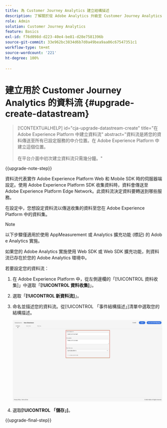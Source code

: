 ```yaml
---
title: 為 Customer Journey Analytics 建立結構描述
description: 了解關於從 Adobe Analytics 升級至 Customer Journey Analytics 的建議路徑
role: Admin
solution: Customer Journey Analytics
feature: Basics
exl-id: f76d098d-d223-40e4-be81-d28e7581396b
source-git-commit: 33e962bc3834d6b7d0a49bea9aa06c67547351c1
workflow-type: tm+mt
source-wordcount: '221'
ht-degree: 100%

---
```


# 建立用於 Customer Journey Analytics 的資料流 {#upgrade-create-datastream}

<!-- markdownlint-disable MD034 -->

>[!CONTEXTUALHELP]
>id="cja-upgrade-datastream-create"
>title="在 Adobe Experience Platform 中建立資料流"
>abstract="資料流是將您的資料傳送至所有已設定服務的中介位置。在 Adobe Experience Platform 中建立這個位置。<br><br>在平台介面中初次建立資料流只需幾分鐘。"

<!-- markdownlint-enable MD034 -->

{{upgrade-note-step}}

<!-- Should we single source this instead of duplicate it? The following steps were copied from: /help/data-ingestion/aepwebsdk.md-->

資料流代表實作 Adobe Experience Platform Web 和 Mobile SDK 時的伺服器端設定。使用 Adobe Experience Platform SDK 收集資料時，資料會傳送至 Adobe Experience Platform Edge Network。此資料流決定資料要轉送到哪些服務。

在設定中，您想設定資料流以傳送收集的資料至您在 Adobe Experience Platform 中的資料集。

>[!NOTE]
>
>以下步驟僅適用於使用 AppMeasurement 或 Analytics 擴充功能 (標記) 的 Adob&#x200B;&#x200B;e Analytics 實施。
>
>如果您的 Adob&#x200B;&#x200B;e Analytics 實施使用 Web SDK 或 Web SDK 擴充功能，則資料流已存在於您的 Adob&#x200B;&#x200B;e Analytics 環境中。

若要設定您的資料流：

1. 在 Adobe Experience Platform 中，從左側邊欄的「[!UICONTROL 資料收集]」中選取「**[!UICONTROL 資料收集]**」。

1. 選取「**[!UICONTROL 新資料流]**」。

1. 命名並描述您的資料流。從[!UICONTROL 「事件結構描述」]清單中選取您的結構描述。

   ![新資料流](assets/new-datastream.png)

1. 選取&#x200B;**[!UICONTROL 「儲存」]**。

{{upgrade-final-step}}
